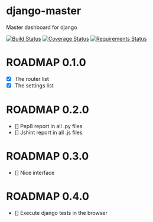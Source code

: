 django-master
=============

Master dashboard for django

[![Build Status](https://travis-ci.org/andrefarzat/django-master.svg?branch=master)](https://travis-ci.org/andrefarzat/django-master)
[![Coverage Status](https://coveralls.io/repos/andrefarzat/django-master/badge.png?branch=master)](https://coveralls.io/r/andrefarzat/django-master?branch=master)
[![Requirements Status](https://requires.io/github/andrefarzat/django-master/requirements.png?branch=master)](https://requires.io/github/andrefarzat/django-master/requirements/?branch=master)

ROADMAP 0.1.0
=============

* [x] The router list
* [x] The settings list

ROADMAP 0.2.0
=============

* [] Pep8 report in all .py files
* [] Jshint report in all .js files

ROADMAP 0.3.0
=============

* [] Nice interface

ROADMAP 0.4.0
=============
* [] Execute django tests in the browser
